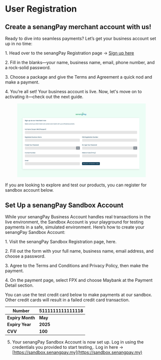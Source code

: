 # User Registration

## Create a senangPay merchant account with us!

Ready to dive into seamless payments? Let’s get your business account set up in no time:

1\. Head over to the senangPay Registration page -> [Sign up here ](https://senangpay.my/registration-guide/)

2\. Fill in the blanks—your name, business name, email, phone number, and a rock-solid password.

3\. Choose a package and give the Terms and Agreement a quick nod and make a payment.

4\. You’re all set! Your business account is live. Now, let's move on to activating it—check out the next guide.



<figure><img src="../.gitbook/assets/register-ui-01.jpg" alt=""><figcaption></figcaption></figure>

If you are looking to explore and test our products, you can register for sandbox account below.



## Set Up a senangPay Sandbox Account

While your senangPay Business Account handles real transactions in the live environment, the Sandbox Account is your playground for testing payments in a safe, simulated environment. Here’s how to create your senangPay Sandbox Account:

1\. Visit the senangPay Sandbox Registration page, here.

2\. Fill out the form with your full name, business name, email address, and choose a password.

3\. Agree to the Terms and Conditions and Privacy Policy, then make the payment.

4\. On the payment page, select FPX and choose Maybank at the Payment Detail section.



You can use the test credit card below to make payments at our sandbox. Other credit cards will result in a failed credit card transaction.

| Number           | 5111111111111118 |
| ---------------- | ---------------- |
| **Expiry Month** | **May**          |
| **Expiry Year**  | **2025**         |
| **CVV**          | **100**          |

5. Your senangPay Sandbox Account is now set up. Log in using the credentials you provided to start testing,. Log in here -> [https://sandbox.senangpay.my](https://sandbox.senangpay.my)



<figure><img src="../.gitbook/assets/Screenshot 2024-08-20 at 1.42.29 PM.png" alt=""><figcaption></figcaption></figure>
